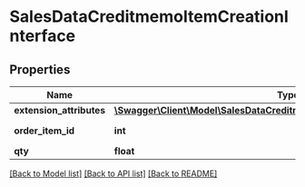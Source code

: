 # SalesDataCreditmemoItemCreationInterface

## Properties
Name | Type | Description | Notes
------------ | ------------- | ------------- | -------------
**extension_attributes** | [**\Swagger\Client\Model\SalesDataCreditmemoItemCreationExtensionInterface**](SalesDataCreditmemoItemCreationExtensionInterface.md) |  | [optional] 
**order_item_id** | **int** | Order item ID. | 
**qty** | **float** | Quantity. | 

[[Back to Model list]](../README.md#documentation-for-models) [[Back to API list]](../README.md#documentation-for-api-endpoints) [[Back to README]](../README.md)


